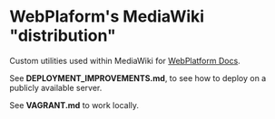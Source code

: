 # WebPlaform's MediaWiki "distribution"

Custom utilities used within MediaWiki for [WebPlatform Docs](http://www.webplatform.org).

See **DEPLOYMENT_IMPROVEMENTS.md**, to see how to deploy on a publicly available server.

See **VAGRANT.md** to work locally.